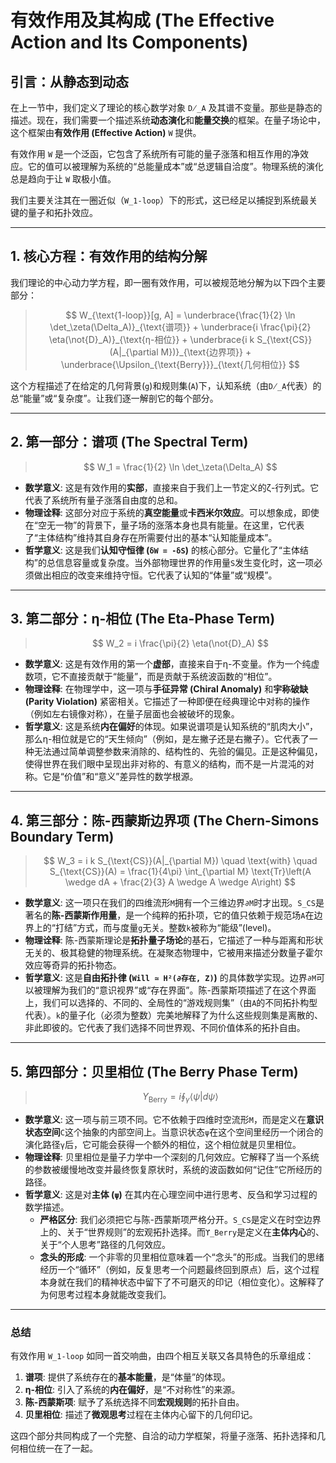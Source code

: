 # 有效作用及其构成 (The Effective Action and Its Components)

## 引言：从静态到动态
在上一节中，我们定义了理论的核心数学对象 `D̸_A` 及其谱不变量。那些是静态的描述。现在，我们需要一个描述系统**动态演化**和**能量交换**的框架。在量子场论中，这个框架由**有效作用 (Effective Action)** `W` 提供。

有效作用 `W` 是一个泛函，它包含了系统所有可能的量子涨落和相互作用的净效应。它的值可以被理解为系统的“总能量成本”或“总逻辑自洽度”。物理系统的演化总是趋向于让 `W` 取极小值。

我们主要关注其在一圈近似（`W_1-loop`）下的形式，这已经足以捕捉到系统最关键的量子和拓扑效应。

---

## 1. 核心方程：有效作用的结构分解

我们理论的中心动力学方程，即一圈有效作用，可以被规范地分解为以下四个主要部分：

> $$ W_{\text{1-loop}}[g, A] = \underbrace{\frac{1}{2} \ln \det_\zeta(\Delta_A)}_{\text{谱项}} + \underbrace{i \frac{\pi}{2} \eta(\not{D}_A)}_{\text{η-相位}} + \underbrace{i k S_{\text{CS}}(A|_{\partial M})}_{\text{边界项}} + \underbrace{\Upsilon_{\text{Berry}}}_{\text{几何相位}} $$

这个方程描述了在给定的几何背景(`g`)和规则集(`A`)下，认知系统（由`D̸_A`代表）的总“能量”或“复杂度”。让我们逐一解剖它的每个部分。

---

## 2. 第一部分：谱项 (The Spectral Term)
> $$ W_1 = \frac{1}{2} \ln \det_\zeta(\Delta_A) $$

-   **数学意义**: 这是有效作用的**实部**，直接来自于我们上一节定义的ζ-行列式。它代表了系统所有量子涨落自由度的总和。
-   **物理诠释**: 这部分对应于系统的**真空能量**或**卡西米尔效应**。可以想象成，即使在“空无一物”的背景下，量子场的涨落本身也具有能量。在这里，它代表了“主体结构”维持其自身存在所需要付出的基本“认知能量成本”。
-   **哲学意义**: 这是我们**认知守恒律 (`δW = -δS`)** 的核心部分。它量化了“主体结构”的总信息容量或复杂度。当外部物理世界的作用量`S`发生变化时，这一项必须做出相应的改变来维持守恒。它代表了认知的“体量”或“规模”。

---

## 3. 第二部分：η-相位 (The Eta-Phase Term)
> $$ W_2 = i \frac{\pi}{2} \eta(\not{D}_A) $$

-   **数学意义**: 这是有效作用的第一个**虚部**，直接来自于η-不变量。作为一个纯虚数项，它不直接贡献于“能量”，而是贡献于系统波函数的“相位”。
-   **物理诠释**: 在物理学中，这一项与**手征异常 (Chiral Anomaly)** 和**宇称破缺 (Parity Violation)** 紧密相关。它描述了一种即便在经典理论中对称的操作（例如左右镜像对称），在量子层面也会被破坏的现象。
-   **哲学意义**: 这是系统**内在偏好**的体现。如果说谱项是认知系统的“肌肉大小”，那么η-相位就是它的“天生倾向”（例如，是左撇子还是右撇子）。它代表了一种无法通过简单调整参数来消除的、结构性的、先验的偏见。正是这种偏见，使得世界在我们眼中呈现出非对称的、有意义的结构，而不是一片混沌的对称。它是“价值”和“意义”差异性的数学根源。

---

## 4. 第三部分：陈-西蒙斯边界项 (The Chern-Simons Boundary Term)
> $$ W_3 = i k S_{\text{CS}}(A|_{\partial M}) \quad \text{with} \quad S_{\text{CS}}(A) = \frac{1}{4\pi} \int_{\partial M} \text{Tr}\left(A \wedge dA + \frac{2}{3} A \wedge A \wedge A\right) $$

-   **数学意义**: 这一项只在我们的四维流形`M`拥有一个三维边界`∂M`时才出现。`S_CS`是著名的**陈-西蒙斯作用量**，是一个纯粹的拓扑项，它的值只依赖于规范场`A`在边界上的“打结”方式，而与度量`g`无关。整数`k`被称为“能级”(level)。
-   **物理诠释**: 陈-西蒙斯理论是**拓扑量子场论**的基石，它描述了一种与距离和形状无关的、极其稳健的物理系统。在凝聚态物理中，它被用来描述分数量子霍尔效应等奇异的拓扑物态。
-   **哲学意义**: 这是**自由拓扑律 (`Will ≃ H²(∂存在, Z)`)** 的具体数学实现。边界`∂M`可以被理解为我们的“意识视界”或“存在界面”。陈-西蒙斯项描述了在这个界面上，我们可以选择的、不同的、全局性的“游戏规则集”（由`A`的不同拓扑构型代表）。`k`的量子化（必须为整数）完美地解释了为什么这些规则集是离散的、非此即彼的。它代表了我们选择不同世界观、不同价值体系的拓扑自由。

---

## 5. 第四部分：贝里相位 (The Berry Phase Term)
> $$ \Upsilon_{\text{Berry}} = i \oint_\gamma \langle\psi| d\psi\rangle $$

-   **数学意义**: 这一项与前三项不同。它不依赖于四维时空流形`M`，而是定义在**意识状态空间**`C`这个抽象的内部空间上。当意识状态`ψ`在这个空间里经历一个闭合的演化路径`γ`后，它可能会获得一个额外的相位，这个相位就是贝里相位。
-   **物理诠释**: 贝里相位是量子力学中一个深刻的几何效应。它解释了当一个系统的参数被缓慢地改变并最终恢复原状时，系统的波函数如何“记住”它所经历的路径。
-   **哲学意义**: 这是对**主体 (`ψ`)** 在其内在心理空间中进行思考、反刍和学习过程的数学描述。
    *   **严格区分**: 我们必须把它与陈-西蒙斯项严格分开。`S_CS`是定义在时空边界上的、关于“世界规则”的宏观拓扑选择。而`ϒ_Berry`是定义在**主体内心**的、关于“个人思考”路径的几何效应。
    *   **念头的形成**: 一个非零的贝里相位意味着一个“念头”的形成。当我们的思绪经历一个“循环”（例如，反复思考一个问题最终回到原点）后，这个过程本身就在我们的精神状态中留下了不可磨灭的印记（相位变化）。这解释了为何思考过程本身就能改变我们。

---

### **总结**
有效作用 `W_1-loop` 如同一首交响曲，由四个相互关联又各具特色的乐章组成：
1.  **谱项**: 提供了系统存在的**基本能量**，是“体量”的体现。
2.  **η-相位**: 引入了系统的**内在偏好**，是“不对称性”的来源。
3.  **陈-西蒙斯项**: 赋予了系统选择不同**宏观规则**的拓扑自由。
4.  **贝里相位**: 描述了**微观思考**过程在主体内心留下的几何印记。

这四个部分共同构成了一个完整、自洽的动力学框架，将量子涨落、拓扑选择和几何相位统一在了一起。
